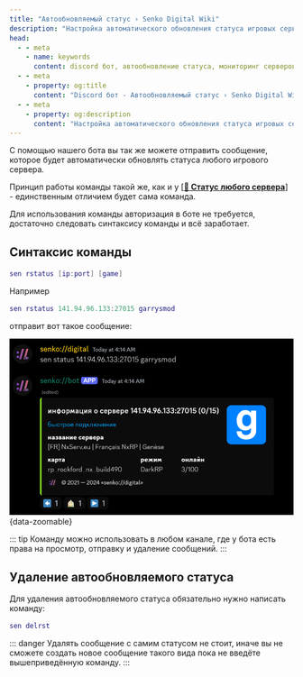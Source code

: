 ```yaml
---
title: "Автообновляемый статус › Senko Digital Wiki"
description: "Настройка автоматического обновления статуса игровых серверов в Discord. Мониторинг серверов в реальном времени."
head:
  - - meta
    - name: keywords
      content: discord бот, автообновление статуса, мониторинг серверов, senko bot, игровые сервера
  - - meta
    - property: og:title 
      content: "Discord бот - Автообновляемый статус › Senko Digital Wiki"
  - - meta
    - property: og:description
      content: "Настройка автоматического обновления статуса игровых серверов в Discord. Мониторинг серверов в реальном времени."
---
```


С помощью нашего бота вы так же можете отправить сообщение, которое будет автоматически обновлять статуса любого игрового сервера.

Принцип работы команды такой же, как и у [**[🔁 Статус любого сервера](/bot/any-status)**] - единственным отличием будет сама команда.

Для использования команды авторизация в боте не требуется, достаточно следовать синтаксису команды и всё заработает.

## Синтаксис команды

```lua
sen rstatus [ip:port] [game]
```

Например

```lua
sen rstatus 141.94.96.133:27015 garrysmod
```

отправит вот такое сообщение:

![sample status of a random game server](/images/bot/any-status.png){data-zoomable}

::: tip
Команду можно использовать в любом канале, где у бота есть права на просмотр, отправку и удаление сообщений.
:::

## Удаление автообновляемого статуса

Для удаления автообновляемого статуса обязательно нужно написать команду:

```lua
sen delrst
```

::: danger
Удалять сообщение с самим статусом не стоит, иначе вы не сможете создать новое сообщение такого вида пока не введёте вышеприведённую команду.
:::

